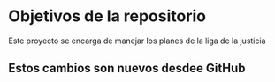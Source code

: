 # Objetivos de la repositorio

Este proyecto se encarga de manejar los planes de la liga de la justicia


## Estos cambios son nuevos desdee GitHub

